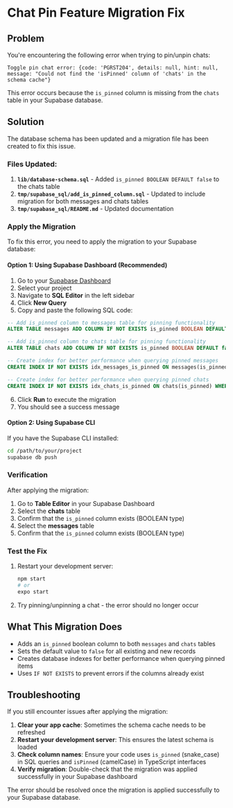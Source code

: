 # Chat Pin Feature Migration Fix

## Problem
You're encountering the following error when trying to pin/unpin chats:

```
Toggle pin chat error: {code: 'PGRST204', details: null, hint: null, message: "Could not find the 'isPinned' column of 'chats' in the schema cache"}
```

This error occurs because the `is_pinned` column is missing from the `chats` table in your Supabase database.

## Solution

The database schema has been updated and a migration file has been created to fix this issue.

### Files Updated:

1. **`lib/database-schema.sql`** - Added `is_pinned BOOLEAN DEFAULT false` to the chats table
2. **`tmp/supabase_sql/add_is_pinned_column.sql`** - Updated to include migration for both messages and chats tables
3. **`tmp/supabase_sql/README.md`** - Updated documentation

### Apply the Migration

To fix this error, you need to apply the migration to your Supabase database:

#### Option 1: Using Supabase Dashboard (Recommended)

1. Go to your [Supabase Dashboard](https://supabase.com/dashboard)
2. Select your project
3. Navigate to **SQL Editor** in the left sidebar
4. Click **New Query**
5. Copy and paste the following SQL code:

```sql
-- Add is_pinned column to messages table for pinning functionality
ALTER TABLE messages ADD COLUMN IF NOT EXISTS is_pinned BOOLEAN DEFAULT false;

-- Add is_pinned column to chats table for pinning functionality
ALTER TABLE chats ADD COLUMN IF NOT EXISTS is_pinned BOOLEAN DEFAULT false;

-- Create index for better performance when querying pinned messages
CREATE INDEX IF NOT EXISTS idx_messages_is_pinned ON messages(is_pinned) WHERE is_pinned = true;

-- Create index for better performance when querying pinned chats
CREATE INDEX IF NOT EXISTS idx_chats_is_pinned ON chats(is_pinned) WHERE is_pinned = true;
```

6. Click **Run** to execute the migration
7. You should see a success message

#### Option 2: Using Supabase CLI

If you have the Supabase CLI installed:

```bash
cd /path/to/your/project
supabase db push
```

### Verification

After applying the migration:

1. Go to **Table Editor** in your Supabase Dashboard
2. Select the **chats** table
3. Confirm that the `is_pinned` column exists (BOOLEAN type)
4. Select the **messages** table
5. Confirm that the `is_pinned` column exists (BOOLEAN type)

### Test the Fix

1. Restart your development server:
   ```bash
   npm start
   # or
   expo start
   ```

2. Try pinning/unpinning a chat - the error should no longer occur

## What This Migration Does

- Adds an `is_pinned` boolean column to both `messages` and `chats` tables
- Sets the default value to `false` for all existing and new records
- Creates database indexes for better performance when querying pinned items
- Uses `IF NOT EXISTS` to prevent errors if the columns already exist

## Troubleshooting

If you still encounter issues after applying the migration:

1. **Clear your app cache**: Sometimes the schema cache needs to be refreshed
2. **Restart your development server**: This ensures the latest schema is loaded
3. **Check column names**: Ensure your code uses `is_pinned` (snake_case) in SQL queries and `isPinned` (camelCase) in TypeScript interfaces
4. **Verify migration**: Double-check that the migration was applied successfully in your Supabase dashboard

The error should be resolved once the migration is applied successfully to your Supabase database.